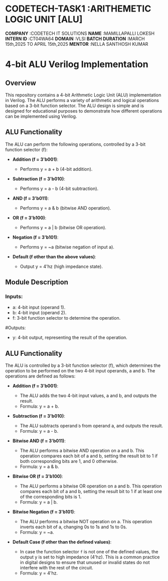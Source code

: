 # CODETECH-TASK1 :ARITHEMETIC LOGIC UNIT [ALU]
**COMPANY**         :CODETECH IT SOLUTIONS
**NAME**            :MAMILLAPALLI LOKESH
**INTERN ID**       :CT04WA64
**DOMAIN**          :VLSI
**BATCH DURATION**  :MARCH 15th,2025 TO APRIL 15th,2025
**MENTOR**          :NELLA SANTHOSH KUMAR


# 4-bit ALU Verilog Implementation

## Overview

This repository contains a 4-bit Arithmetic Logic Unit (ALU) implementation in Verilog. The ALU performs a variety of arithmetic and logical operations based on a 3-bit function selector. The ALU design is simple and is designed for educational purposes to demonstrate how different operations can be implemented using Verilog.

## ALU Functionality

The ALU can perform the following operations, controlled by a 3-bit function selector (f):

- **Addition (f = 3'b001)**: 
  - Performs y = a + b (4-bit addition).
  
- **Subtraction (f = 3'b010)**:
  - Performs y = a - b (4-bit subtraction).
  
- **AND (f = 3'b011)**:
  - Performs y = a & b (bitwise AND operation).
  
- **OR (f = 3'b100)**:
  - Performs y = a | b (bitwise OR operation).
  
- **Negation (f = 3'b101)**:
  - Performs y = ~a (bitwise negation of input a).
  
- **Default (f other than the above values)**:
  - Output y = 4'hz (high impedance state).
## Module Description

### Inputs:
- a: 4-bit input (operand 1).
- b: 4-bit input (operand 2).
- f: 3-bit function selector to determine the operation.

#Outputs:
- y: 4-bit output, representing the result of the operation.

## ALU Functionality

The ALU is controlled by a 3-bit function selector (f), which determines the operation to be performed on the two 4-bit input operands, a and b. The operations are defined as follows:

- **Addition (f = 3'b001)**: 
  - The ALU adds the two 4-bit input values, a and b, and outputs the result.
  - Formula: y = a + b.

- **Subtraction (f = 3'b010)**:
  - The ALU subtracts operand `b` from operand a, and outputs the result.
  - Formula: y = a - b.

- **Bitwise AND (f = 3'b011)**:
  - The ALU performs a bitwise AND operation on a and b. This operation compares each bit of a and b, setting the result bit to 1 if both corresponding bits are 1, and 0 otherwise.
  - Formula: y = a & b.

- **Bitwise OR (f = 3'b100)**:
  - The ALU performs a bitwise OR operation on a and b. This operation compares each bit of a and b, setting the result bit to 1 if at least one of the corresponding bits is 1.
  - Formula: y = a | b.

- **Bitwise Negation (f = 3'b101)**:
  - The ALU performs a bitwise NOT operation on a. This operation inverts each bit of a, changing 0s to 1s and 1s to 0s.
  - Formula: y = ~a.

- **Default Case (f other than the defined values)**:
  - In case the function selector `f` is not one of the defined values, the output y is set to high impedance (4'hz). This is a common practice in digital designs to ensure that unused or invalid states do not interfere with the rest of the circuit.
  - Formula: y = 4'hz.
 




